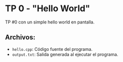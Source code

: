 # TP 0 - "Hello World"

TP #0 con un simple hello world en pantalla.

## Archivos:

- `hello.cpp`: Código fuente del programa.
- `output.txt`: Salida generada al ejecutar el programa.